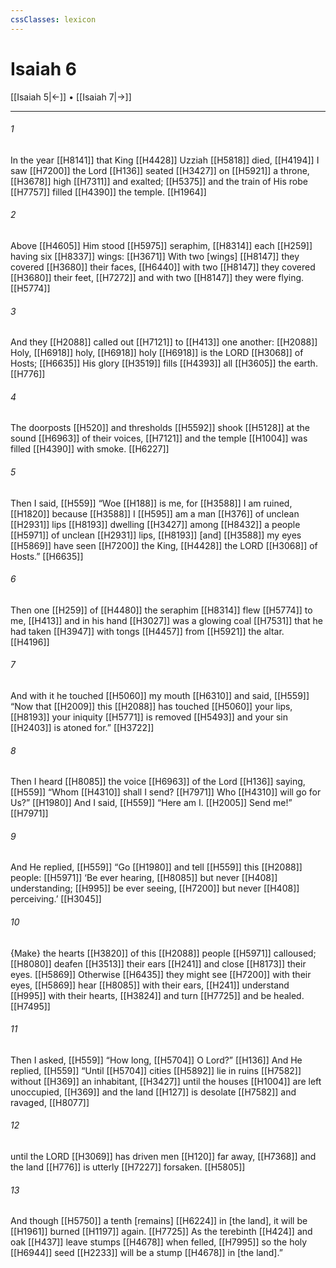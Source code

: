 ```yaml
---
cssClasses: lexicon
---
```


# Isaiah 6

[[Isaiah 5|←]] • [[Isaiah 7|→]]

---

###### 1
In the year [[H8141]] that King [[H4428]] Uzziah [[H5818]] died, [[H4194]] I saw [[H7200]] the Lord [[H136]] seated [[H3427]] on [[H5921]] a throne, [[H3678]] high [[H7311]] and exalted; [[H5375]] and the train of His robe [[H7757]] filled [[H4390]] the temple. [[H1964]]

###### 2
Above [[H4605]] Him  stood [[H5975]] seraphim, [[H8314]] each [[H259]] having six [[H8337]] wings: [[H3671]] With two [wings] [[H8147]] they covered [[H3680]] their faces, [[H6440]] with two [[H8147]] they covered [[H3680]] their feet, [[H7272]] and with two [[H8147]] they were flying. [[H5774]]

###### 3
And they [[H2088]] called out [[H7121]] to [[H413]] one another: [[H2088]] Holy, [[H6918]] holy, [[H6918]] holy [[H6918]] is the LORD [[H3068]] of Hosts; [[H6635]] His glory [[H3519]] fills [[H4393]] all [[H3605]] the earth. [[H776]]

###### 4
The doorposts [[H520]] and thresholds [[H5592]] shook [[H5128]] at the sound [[H6963]] of their voices, [[H7121]] and the temple [[H1004]] was filled [[H4390]] with smoke. [[H6227]]

###### 5
Then I said, [[H559]] “Woe [[H188]] is me,  for [[H3588]] I am ruined, [[H1820]] because [[H3588]] I [[H595]] am a man [[H376]] of unclean [[H2931]] lips [[H8193]] dwelling [[H3427]] among [[H8432]] a people [[H5971]] of unclean [[H2931]] lips, [[H8193]] [and] [[H3588]] my eyes [[H5869]] have seen [[H7200]] the King, [[H4428]] the LORD [[H3068]] of Hosts.” [[H6635]]

###### 6
Then one [[H259]] of [[H4480]] the seraphim [[H8314]] flew [[H5774]] to me, [[H413]] and in his hand [[H3027]] was a glowing coal [[H7531]] that he had taken [[H3947]] with tongs [[H4457]] from [[H5921]] the altar. [[H4196]]

###### 7
And with it he touched [[H5060]] my mouth [[H6310]] and said, [[H559]] “Now that [[H2009]] this [[H2088]] has touched [[H5060]] your lips, [[H8193]] your iniquity [[H5771]] is removed [[H5493]] and your sin [[H2403]] is atoned for.” [[H3722]]

###### 8
Then I heard [[H8085]] the voice [[H6963]] of the Lord [[H136]] saying, [[H559]] “Whom [[H4310]] shall I send? [[H7971]] Who [[H4310]] will go for Us?” [[H1980]] And I said, [[H559]] “Here am I. [[H2005]] Send me!” [[H7971]]

###### 9
And He replied, [[H559]] “Go [[H1980]] and tell [[H559]] this [[H2088]] people: [[H5971]] ‘Be ever hearing, [[H8085]] but never [[H408]] understanding; [[H995]] be ever seeing, [[H7200]] but never [[H408]] perceiving.’ [[H3045]]

###### 10
{Make} the hearts [[H3820]] of this [[H2088]] people [[H5971]] calloused; [[H8080]] deafen [[H3513]] their ears [[H241]] and close [[H8173]] their eyes. [[H5869]] Otherwise [[H6435]] they might see [[H7200]] with their eyes, [[H5869]] hear [[H8085]] with their ears, [[H241]] understand [[H995]] with their hearts, [[H3824]] and turn [[H7725]] and be healed. [[H7495]]

###### 11
Then I asked, [[H559]] “How long, [[H5704]] O Lord?” [[H136]] And He replied, [[H559]] “Until [[H5704]] cities [[H5892]] lie in ruins [[H7582]] without [[H369]] an inhabitant, [[H3427]] until the houses [[H1004]] are left unoccupied, [[H369]] and the land [[H127]] is desolate [[H7582]] and ravaged, [[H8077]]

###### 12
until the LORD [[H3069]] has driven men [[H120]] far away, [[H7368]] and the land [[H776]] is utterly [[H7227]] forsaken. [[H5805]]

###### 13
And though [[H5750]] a tenth [remains] [[H6224]] in [the land],  it will be [[H1961]] burned [[H1197]] again. [[H7725]] As the terebinth [[H424]] and oak [[H437]] leave stumps [[H4678]] when felled, [[H7995]] so the holy [[H6944]] seed [[H2233]] will be a stump [[H4678]] in [the land].” 

